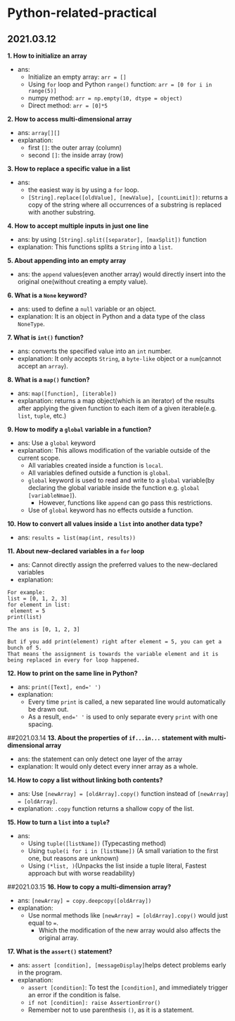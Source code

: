 # Python-related-practical
## 2021.03.12
**1. How to initialize an array**
   - ans: 
      - Initialize an empty array: `arr = []`
      - Using `for` loop and Python `range()` function: `arr = [0 for i in range(5)]`
      - numpy method: `arr = np.empty(10, dtype = object)`
      - Direct method: `arr = [0]*5`
      
**2. How to access multi-dimensional array**
   - ans: `array[][]`
   - explanation:
      - first `[]`: the outer array (column)
      - second `[]`: the inside array (row)
     
**3. How to replace a specific value in a list**
   - ans: 
      - the easiest way is by using a `for` loop.
      - `[String].replace([oldValue], [newValue], [countLimit])`: returns a copy of the string where all occurrences of a substring is replaced with another substring.

**4. How to accept multiple inputs in just one line**
   - ans: by using `[String].split([separator], [maxSplit])` function
   - explanation: This functions splits a `String` into a `list`.

**5. About appending into an empty array**
   - ans: the `append` values(even another array) would directly insert into the original one(without creating a empty value).

**6. What is a `None` keyword?**
   - ans: used to define a `null` variable or an object.
   - explanation: It is an object in Python and a data type of the class `NoneType`.

**7. What is `int()` function?**
   - ans: converts the specified value into an `int` number.
   - explanation: It only accepts `String`, a `byte-like` object or a `num`(cannot accept an `array`).

**8. What is a `map()` function?**
   - ans: `map([function], [iterable])`
   - explanation: returns a map object(which is an iterator) of the results after applying the given function to each item of a given iterable(e.g. `list`, `tuple`, etc.) 

**9. How to  modify a `global` variable in a function?**
   - ans: Use a `global` keyword
   - explanation: This allows modification of the variable outside of the current scope.
      - All variables created inside a function is `local`.
      - All variables defined outside a function is `global`.
      - `global` keyword is used to read and write to a `global` variable(by declaring the global variable inside the function e.g. `global [variableNmae]`).
         - However, functions like `append` can go pass this restrictions.
      - Use of `global` keyword has no effects outside a function.
      

**10. How to convert all values inside a `list` into another data type?**
   - ans: `results = list(map(int, results))`

**11. About new-declared variables in a `for` loop**
   - ans: Cannot directly assign the preferred values to the new-declared variables
   - explanation:
   ```
   For example:
   list = [0, 1, 2, 3]
   for element in list:
    element = 5
   print(list)
   
   The ans is [0, 1, 2, 3]
   
   But if you add print(element) right after element = 5, you can get a bunch of 5.
   That means the assignment is towards the variable element and it is being replaced in every for loop happened.
   ```

**12. How to print on the same line in Python?**
   - ans: `print([Text], end=' ')`
   - explanation:
      - Every time `print` is called, a new separated line would automatically be drawn out.
      - As a result, `end=' '` is used to only separate every `print` with one spacing.

##2021.03.14
**13. About the properties of `if...in...` statement with multi-dimensional array**
   - ans: the statement can only detect one layer of the array
   - explanation: It would only detect every inner array as a whole.

**14. How to copy a list without linking both contents?**
   - ans: Use `[newArray] = [oldArray].copy()` function instead of `[newArray] = [oldArray]`.
   - explanation: `.copy` function returns a shallow copy of the list.

**15. How to turn a `list` into a `tuple`?**
   - ans:
      - Using `tuple([listName])` (Typecasting method)
      - Using `tuple(i for i in [listName])` (A small variation to the first one, but reasons are unknown)
      - Using `(*list, )`(Unpacks the list inside a tuple literal, Fastest approach but with worse readability)

##2021.03.15
**16. How to copy a multi-dimension array?**
   - ans: `[newArray] = copy.deepcopy([oldArray])`
   - explanation: 
      - Use normal methods like `[newArray] = [oldArray].copy()` would just equal to `=`.
         - Which the modification of the new array would also affects the original array.

**17. What is the `assert()` statement?**
   - ans: `assert [condition], [messageDisplay]`helps detect problems early in the program.
   - explanation:
      - `assert [condition]`: To test the `[condition]`, and immediately trigger an error if the condition is false.
      - `if not [condition]: raise AssertionError()`
      - Remember not to use parenthesis `()`, as it is a statement.
